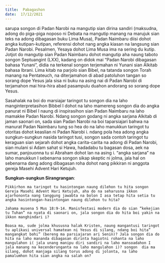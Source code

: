 ```yaml
---
title:  Pabagashon
date:  17/12/2021
---
```


sarupa songon di Padan Narobi na mangutip sian dirina sandiri (maksudna, adong do piga-piga noposo ni Debata na mangutip manang na marujuk sian teks na adong dibagasan buku Lima Musa), Padan Naimbaru diisi dohot angka kutipan-kutipan, referensi dohot nang angka kiasan na langsung sian Padan Narobi. Pesalmen, Yesaya dohot Lima Musa ima na sering du kutip. Jotjot do mangutip sian Padan Naimbaru dohot mangutip aha naung taboto songon Septuangint (LXX), kadang on didok mai “Padan Narobi dibagasan bahasa Yunani”, didia na terkenal songon terjemahan ni Yunani sian Alkitab bahasa Ibrani. Lima kitab na parjolo sian Bibel, na tatanda songon Torah manang na Pentateuch, na diterjamahon di abad patoluhon tangan so sorang dope Yesus jala sisa ni buku na asing nai di Padan Narobi di terjamahon mai hira-hira abad pasampulu duahon andorang so sorang dope Yesus.

Sasahalak na boi do marsiajar taringot tu songon dia na laho manginterpretasihon Bibbel I dohot na laho mamereng songon dia do angka panurat ni Bibel I naung di inspirasihon sian Padan Naimbaru na laho mamakke Padan Narobi. Ndang songon godang ni angka sarjana Alkitab di jaman saonari on, sada sian Padan Narobi na boi taparsiajari bahwa na manurat Padan Naimbaru tung so hea do na laho manukkun taringot tu otoritas dohot keaslian ni Padan Narobi i. ndang pola hea adong angka sungkun-sungkun nasida taringot tusi, songon sada contoh taringot tu keraguan sian sejarah dohot angka carita-carita na adong di Padan Narobi, sian mulani si Adam sahat si Hawa, hadadabu tu bagasan dosa, aek na sumar, panjouonna tu si Abraham dohot lan na asing i. “angka sarjana” na laho manukkun I sebenarna songon sikap skeptic ni jolma, jala hal on sebenarna dang adong dibagasan roha dohot nang pikkiran ni anggota gereja Masehi Advent Hari Ketujuh.

**Sungkun-sungkun Sirangrangan**:

`Pikkirhon ma taringot tu hasintongan naung dilehon tu hita songon Gereja Masehi Advent Hari Ketujuh, aha do na seharusna ikkon ajarhononta nang tanggung jawabta na bolon I asa tetap hita setia tu angka hasintongan-hasintongan naung dilehon tu hita?`

`Jahama musena 5 Mus 18:9-14. Manisfestasi modern dia do sian “kekejian tu Tuhan” na nyata di saonari on, jala songon dia do hita boi yakin na ikkon manghindari i?`

`Boasa ma, sude jolma khususna halak Kristen, naung mangantusi taringot tu aplikasi universal hamatean ni Yesus di silang, ndang boi hita” mangangkat bohi” (bereng ma parsiajaran ari Senin)? Jala songon dia do hita na laho mananda dibagasan dirinta hagiotni rohanta na laho mangulahon i( jala unang manipu diri sandiri na laho mansoadahon I jala manang na kecenderunganta na laho mangulahon i)? songon  dia ma silang, dohot manjaga silang torus adong di jolonta, na laho pamalumhon hita sian angka na salah on?`